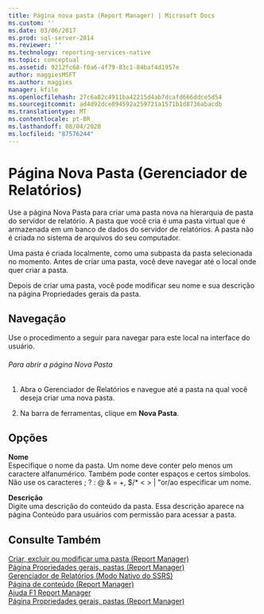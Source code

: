 ```yaml
---
title: Página nova pasta (Report Manager) | Microsoft Docs
ms.custom: ''
ms.date: 03/06/2017
ms.prod: sql-server-2014
ms.reviewer: ''
ms.technology: reporting-services-native
ms.topic: conceptual
ms.assetid: 9212fc68-f0a6-4f79-83c1-84baf4d1957e
author: maggiesMSFT
ms.author: maggies
manager: kfile
ms.openlocfilehash: 27c6a82c4911ba42215d4ab7dcafd666ddce5d54
ms.sourcegitcommit: ad4d92dce894592a259721a1571b1d8736abacdb
ms.translationtype: MT
ms.contentlocale: pt-BR
ms.lasthandoff: 08/04/2020
ms.locfileid: "87576244"
---
```

# <a name="new-folder-page-report-manager"></a>Página Nova Pasta (Gerenciador de Relatórios)
  Use a página Nova Pasta para criar uma pasta nova na hierarquia de pasta do servidor de relatório. A pasta que você cria é uma pasta virtual que é armazenada em um banco de dados do servidor de relatórios. A pasta não é criada no sistema de arquivos do seu computador.  
  
 Uma pasta é criada localmente, como uma subpasta da pasta selecionada no momento. Antes de criar uma pasta, você deve navegar até o local onde quer criar a pasta.  
  
 Depois de criar uma pasta, você pode modificar seu nome e sua descrição na página Propriedades gerais da pasta.  
  
## <a name="navigation"></a>Navegação  
 Use o procedimento a seguir para navegar para este local na interface do usuário.  
  
###### <a name="to-open-the-new-folder-page"></a>Para abrir a página Nova Pasta  
  
1.  Abra o Gerenciador de Relatórios e navegue até a pasta na qual você deseja criar uma nova pasta.  
  
2.  Na barra de ferramentas, clique em **Nova Pasta**.  
  
## <a name="options"></a>Opções  
 **Nome**  
 Especifique o nome da pasta. Um nome deve conter pelo menos um caractere alfanumérico. Também pode conter espaços e certos símbolos. Não use os caracteres ; ? : \@ & = +, $/* \< > | "or/ao especificar um nome.  
  
 **Descrição**  
 Digite uma descrição do conteúdo da pasta. Essa descrição aparece na página Conteúdo para usuários com permissão para acessar a pasta.  
  
## <a name="see-also"></a>Consulte Também  
 [Criar, excluir ou modificar uma pasta &#40;Report Manager&#41;](report-server/create-delete-or-modify-a-folder-report-manager.md)   
 [Página Propriedades gerais, pastas &#40;Report Manager&#41;](../../2014/reporting-services/general-properties-page-folders-report-manager.md)   
 [Gerenciador de Relatórios &#40;Modo Nativo do SSRS&#41;](../../2014/reporting-services/report-manager-ssrs-native-mode.md)   
 [Página de conteúdo &#40;Report Manager&#41;](../../2014/reporting-services/contents-page-report-manager.md)   
 [Ajuda F1 Report Manager](../../2014/reporting-services/report-manager-f1-help.md)   
 [Página Propriedades gerais, pastas &#40;Report Manager&#41;](../../2014/reporting-services/general-properties-page-folders-report-manager.md)  
  
  

